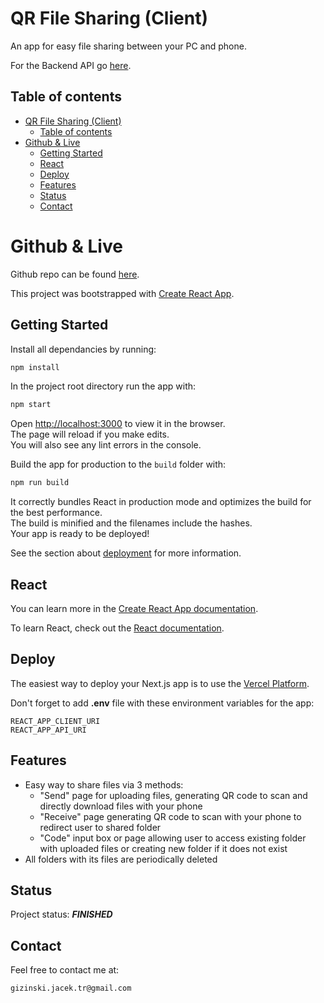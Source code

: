 # QR File Sharing (Client)

An app for easy file sharing between your PC and phone.

For the Backend API go [here](https://github.com/gizinski-jacek/qr-file-share-api).

## Table of contents

- [QR File Sharing (Client)](#qr-file-sharing-client)
  - [Table of contents](#table-of-contents)
- [Github \& Live](#github--live)
  - [Getting Started](#getting-started)
  - [React](#react)
  - [Deploy](#deploy)
  - [Features](#features)
  - [Status](#status)
  - [Contact](#contact)

# Github & Live

Github repo can be found [here](https://github.com/gizinski-jacek/qr-file-share).

<!-- !!! Live demo can be found on [Netlify](https://odinbook-client-97346.netlify.app). -->

This project was bootstrapped with [Create React App](https://github.com/facebook/create-react-app).

## Getting Started

Install all dependancies by running:

```bash
npm install
```

In the project root directory run the app with:

```bash
npm start
```

Open [http://localhost:3000](http://localhost:3000) to view it in the browser.\
The page will reload if you make edits.\
You will also see any lint errors in the console.

Build the app for production to the `build` folder with:

```bash
npm run build
```

It correctly bundles React in production mode and optimizes the build for the best performance.\
The build is minified and the filenames include the hashes.\
Your app is ready to be deployed!

See the section about [deployment](https://facebook.github.io/create-react-app/docs/deployment) for more information.

## React

You can learn more in the [Create React App documentation](https://facebook.github.io/create-react-app/docs/getting-started).

To learn React, check out the [React documentation](https://reactjs.org/).

## Deploy

The easiest way to deploy your Next.js app is to use the [Vercel Platform](https://vercel.com/docs).

Don't forget to add **.env** file with these environment variables for the app:

```
REACT_APP_CLIENT_URI
REACT_APP_API_URI
```

## Features

- Easy way to share files via 3 methods:
  - "Send" page for uploading files, generating QR code to scan and directly download files with your phone
  - "Receive" page generating QR code to scan with your phone to redirect user to shared folder
  - "Code" input box or page allowing user to access existing folder with uploaded files or creating new folder if it does not exist
- All folders with its files are periodically deleted

## Status

Project status: **_FINISHED_**

## Contact

Feel free to contact me at:

```
gizinski.jacek.tr@gmail.com
```
